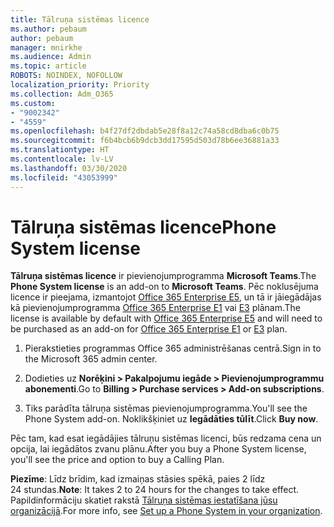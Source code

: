 ```yaml
---
title: Tālruņa sistēmas licence
ms.author: pebaum
author: pebaum
manager: mnirkhe
ms.audience: Admin
ms.topic: article
ROBOTS: NOINDEX, NOFOLLOW
localization_priority: Priority
ms.collection: Adm_O365
ms.custom:
- "9002342"
- "4559"
ms.openlocfilehash: b4f27df2dbdab5e28f8a12c74a58cd8dba6c0b75
ms.sourcegitcommit: f6b4bcb6b9dcb3dd17595d503d78b6ee36881a33
ms.translationtype: HT
ms.contentlocale: lv-LV
ms.lasthandoff: 03/30/2020
ms.locfileid: "43053999"
---
```

# <a name="phone-system-license"></a><span data-ttu-id="b22c1-102">Tālruņa sistēmas licence</span><span class="sxs-lookup"><span data-stu-id="b22c1-102">Phone System license</span></span>

<span data-ttu-id="b22c1-103">**Tālruņa sistēmas licence** ir pievienojumprogramma **Microsoft Teams**.</span><span class="sxs-lookup"><span data-stu-id="b22c1-103">The **Phone System license** is an add-on to **Microsoft Teams**.</span></span> <span data-ttu-id="b22c1-104">Pēc noklusējuma licence ir pieejama, izmantojot [Office 365 Enterprise E5](https://www.microsoft.com/microsoft-365/business/office-365-enterprise-e5-business-software?rtc=1&activetab=pivot%3aoverviewtab), un tā ir jāiegādājas kā pievienojumprogramma [Office 365 Enterprise E1](https://products.office.com/business/office-365-enterprise-e1-business-software) vai [E3](https://products.office.com/business/office-365-enterprise-e3-business-software) plānam.</span><span class="sxs-lookup"><span data-stu-id="b22c1-104">The license is available by default with [Office 365 Enterprise E5](https://www.microsoft.com/microsoft-365/business/office-365-enterprise-e5-business-software?rtc=1&activetab=pivot%3aoverviewtab) and will need to be purchased as an add-on for [Office 365 Enterprise E1](https://products.office.com/business/office-365-enterprise-e1-business-software) or [E3](https://products.office.com/business/office-365-enterprise-e3-business-software) plan.</span></span>

1. <span data-ttu-id="b22c1-105">Pierakstieties programmas Office 365 administrēšanas centrā.</span><span class="sxs-lookup"><span data-stu-id="b22c1-105">Sign in to the Microsoft 365 admin center.</span></span>

2. <span data-ttu-id="b22c1-106">Dodieties uz **Norēķini > Pakalpojumu iegāde > Pievienojumprogrammu abonementi**.</span><span class="sxs-lookup"><span data-stu-id="b22c1-106">Go to **Billing > Purchase services > Add-on subscriptions**.</span></span> 

3. <span data-ttu-id="b22c1-107">Tiks parādīta tālruņa sistēmas pievienojumprogramma.</span><span class="sxs-lookup"><span data-stu-id="b22c1-107">You'll see the Phone System add-on.</span></span> <span data-ttu-id="b22c1-108">Noklikšķiniet uz **Iegādāties tūlīt**.</span><span class="sxs-lookup"><span data-stu-id="b22c1-108">Click **Buy now**.</span></span>

<span data-ttu-id="b22c1-109">Pēc tam, kad esat iegādājies tālruņu sistēmas licenci, būs redzama cena un opcija, lai iegādātos zvanu plānu.</span><span class="sxs-lookup"><span data-stu-id="b22c1-109">After you buy a Phone System license, you'll see the price and option to buy a Calling Plan.</span></span>

<span data-ttu-id="b22c1-110">**Piezīme**: Līdz brīdim, kad izmaiņas stāsies spēkā, paies 2 līdz 24 stundas.</span><span class="sxs-lookup"><span data-stu-id="b22c1-110">**Note**: It takes 2 to 24 hours for the changes to take effect.</span></span> <span data-ttu-id="b22c1-111">Papildinformāciju skatiet rakstā [Tālruņa sistēmas iestatīšana jūsu organizācijā](https://docs.microsoft.com/MicrosoftTeams/setting-up-your-phone-system).</span><span class="sxs-lookup"><span data-stu-id="b22c1-111">For more info, see [Set up a Phone System in your organization](https://docs.microsoft.com/MicrosoftTeams/setting-up-your-phone-system).</span></span> 

